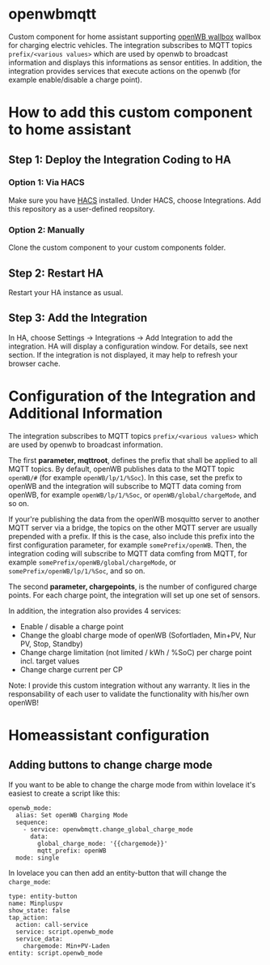 # openwbmqtt
Custom component for home assistant supporting [openWB wallbox](https://openwb.de/main/) wallbox for charging electric vehicles. The integration subscribes to MQTT topics `prefix/<various values>` which are used by openwb to broadcast information and displays this informations as sensor entities.
In addition, the integration provides services that execute actions on the openwb (for example enable/disable a charge point).

# How to add this custom component to home assistant

## Step 1: Deploy the Integration Coding to HA
### Option 1: Via HACS
Make sure you have [HACS](https://github.com/hacs/integration) installed. Under HACS, choose Integrations. Add this repository as a user-defined reopsitory.

### Option 2: Manually
Clone the custom component to your custom components folder.

## Step 2: Restart HA
Restart your HA instance as usual.

## Step 3: Add the Integration
In HA, choose Settings -> Integrations -> Add Integration to add the integration. HA will display a configuration window. For details, see next section. If the integration is not displayed, it may help to refresh your browser cache.

# Configuration of the Integration and Additional Information
The integration subscribes to MQTT topics `prefix/<various values>` which are used by openwb to broadcast information.

The first **parameter, mqttroot**, defines the prefix that shall be applied to all MQTT topics. By default, openWB publishes data to the MQTT topic `openWB/#` (for example `openWB/lp/1/%Soc`). In this case, set the prefix to openWB and the integration will subscribe to MQTT data coming from openWB, for example `openWB/lp/1/%Soc`, or `openWB/global/chargeMode`, and so on.
  
If your're publishing the data from the openWB mosquitto server to another MQTT server via a bridge, the topics on the other MQTT server are usually prepended with a prefix. If this is the case, also include this prefix into the first configuration parameter, for example `somePrefix/openWB`. Then, the integration coding will subscribe to MQTT data comfing from MQTT, for example `somePrefix/openWB/global/chargeMode`, or `somePrefix/openWB/lp/1/%Soc`, and so on.

The second **parameter, chargepoints**, is the number of configured charge points. For each charge point, the integration will set up one set of sensors.

In addition, the integration also provides 4 services:
- Enable / disable a charge point
- Change the gloabl charge mode of openWB (Sofortladen, Min+PV, Nur PV, Stop, Standby)
- Change charge limitation (not limited / kWh / %SoC) per charge point incl. target values
- Change charge current per CP

Note: I provide this custom integration without any warranty. It lies in the responsability of each user to validate the functionality with his/her own openWB!

# Homeassistant configuration

## Adding buttons to change charge mode

If you want to be able to change the charge mode from within lovelace it's easiest to create a script like this:

```
openwb_mode:
  alias: Set openWB Charging Mode
  sequence:
    - service: openwbmqtt.change_global_charge_mode
      data:
        global_charge_mode: '{{chargemode}}'
        mqtt_prefix: openWB
  mode: single
```

In lovelace you can then add an entity-button that will change the `charge_mode`:

```
type: entity-button
name: Minpluspv
show_state: false
tap_action:
  action: call-service
  service: script.openwb_mode
  service_data:
    chargemode: Min+PV-Laden
entity: script.openwb_mode
```

